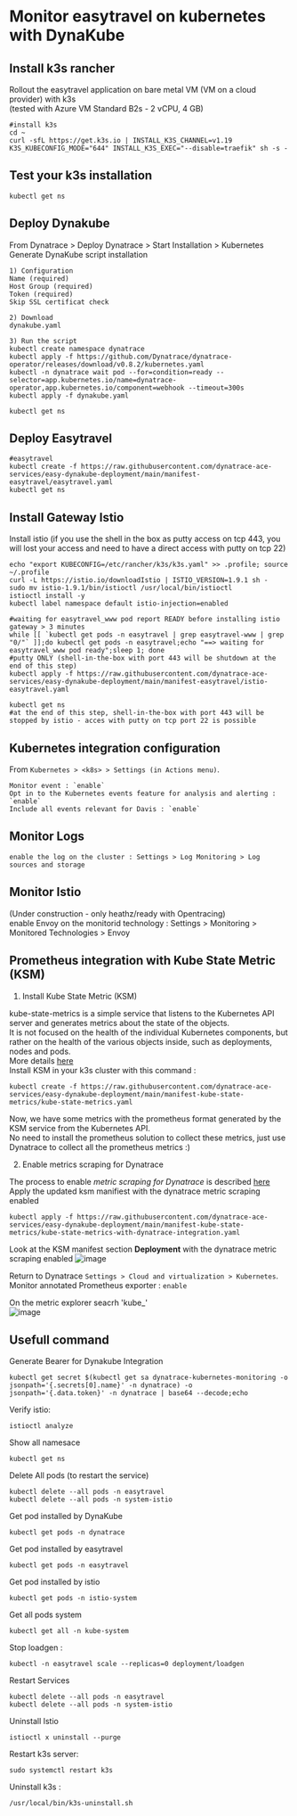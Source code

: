 # Monitor easytravel on kubernetes with DynaKube

## Install k3s rancher
Rollout the easytravel application on bare metal VM (VM on a cloud provider) with k3s  
(tested with Azure VM Standard B2s - 2 vCPU, 4 GB)  

    #install k3s
    cd ~
    curl -sfL https://get.k3s.io | INSTALL_K3S_CHANNEL=v1.19 K3S_KUBECONFIG_MODE="644" INSTALL_K3S_EXEC="--disable=traefik" sh -s -

## Test your k3s installation  
    
    kubectl get ns

## Deploy Dynakube
From Dynatrace > Deploy Dynatrace > Start Installation > Kubernetes
Generate DynaKube script installation 
    
    1) Configuration
    Name (required)
    Host Group (required)
    Token (required)
    Skip SSL certificat check 
    
    2) Download
    dynakube.yaml
    
    3) Run the script 
    kubectl create namespace dynatrace
    kubectl apply -f https://github.com/Dynatrace/dynatrace-operator/releases/download/v0.8.2/kubernetes.yaml
    kubectl -n dynatrace wait pod --for=condition=ready --selector=app.kubernetes.io/name=dynatrace-operator,app.kubernetes.io/component=webhook --timeout=300s
    kubectl apply -f dynakube.yaml

    kubectl get ns

## Deploy Easytravel
    #easytravel
    kubectl create -f https://raw.githubusercontent.com/dynatrace-ace-services/easy-dynakube-deployment/main/manifest-easytravel/easytravel.yaml
    kubectl get ns

## Install Gateway Istio 
Install istio (if you use the shell in the box as putty access on tcp 443, you will lost your access and need to have a direct access with putty on tcp 22)

    echo "export KUBECONFIG=/etc/rancher/k3s/k3s.yaml" >> .profile; source ~/.profile
    curl -L https://istio.io/downloadIstio | ISTIO_VERSION=1.9.1 sh -
    sudo mv istio-1.9.1/bin/istioctl /usr/local/bin/istioctl
    istioctl install -y
    kubectl label namespace default istio-injection=enabled

    #waiting for easytravel_www pod report READY before installing istio gateway > 3 minutes
    while [[ `kubectl get pods -n easytravel | grep easytravel-www | grep "0/"` ]];do kubectl get pods -n easytravel;echo "==> waiting for easytravel_www pod ready";sleep 1; done
    #putty ONLY (shell-in-the-box with port 443 will be shutdown at the end of this step)  
    kubectl apply -f https://raw.githubusercontent.com/dynatrace-ace-services/easy-dynakube-deployment/main/manifest-easytravel/istio-easytravel.yaml
   
    kubectl get ns
    #at the end of this step, shell-in-the-box with port 443 will be stopped by istio - acces with putty on tcp port 22 is possible
    
## Kubernetes integration configuration
From `Kubernetes > <k8s> > Settings (in Actions menu)`. 

    Monitor event : `enable`  
    Opt in to the Kubernetes events feature for analysis and alerting : `enable`  
    Include all events relevant for Davis : `enable`  
        
## Monitor Logs

    enable the log on the cluster : Settings > Log Monitoring > Log sources and storage 

## Monitor Istio
   
   (Under construction - only heathz/ready with Opentracing)  
   enable Envoy on the monitorid technology : Settings > Monitoring > Monitored Technologies > Envoy


## Prometheus integration with Kube State Metric (KSM)   

1) Install Kube State Metric (KSM) 

kube-state-metrics is a simple service that listens to the Kubernetes API server and generates metrics about the state of the objects.    
It is not focused on the health of the individual Kubernetes components, but rather on the health of the various objects inside, such as deployments, nodes and pods.   
More details [here](https://github.com/kubernetes/kube-state-metrics)  
Install KSM in your k3s cluster with this command :   

    kubectl create -f https://raw.githubusercontent.com/dynatrace-ace-services/easy-dynakube-deployment/main/manifest-kube-state-metrics/kube-state-metrics.yaml  

Now, we have some metrics with the prometheus format generated by the KSM service from the Kubernetes API.    
No need to install the prometheus solution to collect these metrics, just use Dynatrace to collect all the prometheus metrics :)  

  2) Enable metrics scraping for Dynatrace  

The process to enable *metric scraping for Dynatrace* is described [here](https://www.dynatrace.com/support/help/shortlink/monitor-prometheus-metrics#enable-metrics-scraping-required)   
Apply the updated ksm manifiest with the dynatrace metric scraping enabled 

    kubectl apply -f https://raw.githubusercontent.com/dynatrace-ace-services/easy-dynakube-deployment/main/manifest-kube-state-metrics/kube-state-metrics-with-dynatrace-integration.yaml  

Look at the KSM manifest section **Deployment** with the dynatrace metric scraping enabled
![image](https://user-images.githubusercontent.com/40337213/145271037-41097192-6143-47f7-a8d7-43fcef53488b.png)  


   Return to Dynatrace  `Settings > Cloud and virtualization > Kubernetes`.   
        Monitor annotated Prometheus exporter : `enable`   
        
   On the metric explorer seacrh 'kube_'   
   ![image](https://user-images.githubusercontent.com/40337213/145270856-e741523b-fc47-430d-b257-526648052241.png)    


## Usefull command
Generate Bearer for Dynakube Integration

    kubectl get secret $(kubectl get sa dynatrace-kubernetes-monitoring -o jsonpath='{.secrets[0].name}' -n dynatrace) -o jsonpath='{.data.token}' -n dynatrace | base64 --decode;echo

Verify istio:

    istioctl analyze
    
Show all namesace

    kubectl get ns
    
Delete All pods (to restart the service)

    kubectl delete --all pods -n easytravel
    kubectl delete --all pods -n system-istio
    
Get pod installed by DynaKube

    kubectl get pods -n dynatrace

Get pod installed by easytravel

    kubectl get pods -n easytravel

Get pod installed by istio

    kubectl get pods -n istio-system

Get all pods system

    kubectl get all -n kube-system
    
Stop loadgen : 

    kubectl -n easytravel scale --replicas=0 deployment/loadgen

Restart Services 

    kubectl delete --all pods -n easytravel
    kubectl delete --all pods -n system-istio

Uninstall Istio

    istioctl x uninstall --purge

Restart k3s server:

    sudo systemctl restart k3s
    
Uninstall k3s :

    /usr/local/bin/k3s-uninstall.sh
